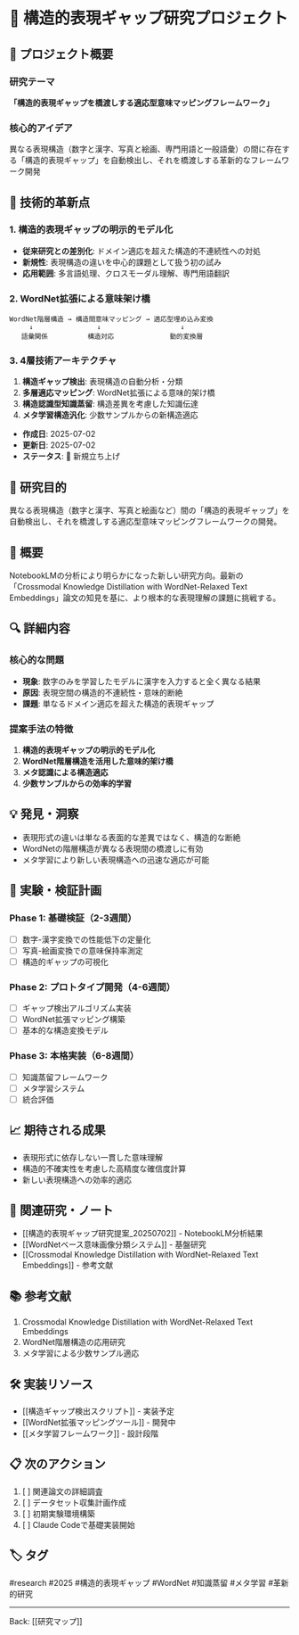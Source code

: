 # 🧠 構造的表現ギャップ研究プロジェクト

## 🎯 プロジェクト概要

### 研究テーマ
**「構造的表現ギャップを橋渡しする適応型意味マッピングフレームワーク」**

### 核心的アイデア
異なる表現構造（数字と漢字、写真と絵画、専門用語と一般語彙）の間に存在する「構造的表現ギャップ」を自動検出し、それを橋渡しする革新的なフレームワーク開発

## 🔬 技術的革新点

### 1. 構造的表現ギャップの明示的モデル化
- **従来研究との差別化**: ドメイン適応を超えた構造的不連続性への対処
- **新規性**: 表現構造の違いを中心的課題として扱う初の試み
- **応用範囲**: 多言語処理、クロスモーダル理解、専門用語翻訳

### 2. WordNet拡張による意味架け橋
```
WordNet階層構造 → 構造間意味マッピング → 適応型埋め込み変換
     ↓                ↓                    ↓
   語彙関係          構造対応              動的変換層
```

### 3. 4層技術アーキテクチャ
1. **構造ギャップ検出**: 表現構造の自動分析・分類
2. **多層適応マッピング**: WordNet拡張による意味的架け橋
3. **構造認識型知識蒸留**: 構造差異を考慮した知識伝達
4. **メタ学習構造汎化**: 少数サンプルからの新構造適応
- **作成日**: 2025-07-02
- **更新日**: 2025-07-02
- **ステータス**: 🚀 新規立ち上げ

## 🎯 研究目的
異なる表現構造（数字と漢字、写真と絵画など）間の「構造的表現ギャップ」を自動検出し、それを橋渡しする適応型意味マッピングフレームワークの開発。

## 📖 概要
NotebookLMの分析により明らかになった新しい研究方向。最新の「Crossmodal Knowledge Distillation with WordNet-Relaxed Text Embeddings」論文の知見を基に、より根本的な表現理解の課題に挑戦する。

## 🔍 詳細内容

### 核心的な問題
- **現象**: 数字のみを学習したモデルに漢字を入力すると全く異なる結果
- **原因**: 表現空間の構造的不連続性・意味的断絶
- **課題**: 単なるドメイン適応を超えた構造的表現ギャップ

### 提案手法の特徴
1. **構造的表現ギャップの明示的モデル化**
2. **WordNet階層構造を活用した意味的架け橋**
3. **メタ認識による構造適応**
4. **少数サンプルからの効率的学習**

## 💡 発見・洞察
- 表現形式の違いは単なる表面的な差異ではなく、構造的な断絶
- WordNetの階層構造が異なる表現間の橋渡しに有効
- メタ学習により新しい表現構造への迅速な適応が可能

## 🧪 実験・検証計画

### Phase 1: 基礎検証（2-3週間）
- [ ] 数字-漢字変換での性能低下の定量化
- [ ] 写真-絵画変換での意味保持率測定
- [ ] 構造的ギャップの可視化

### Phase 2: プロトタイプ開発（4-6週間）
- [ ] ギャップ検出アルゴリズム実装
- [ ] WordNet拡張マッピング構築
- [ ] 基本的な構造変換モデル

### Phase 3: 本格実装（6-8週間）
- [ ] 知識蒸留フレームワーク
- [ ] メタ学習システム
- [ ] 統合評価

## 📈 期待される成果
- 表現形式に依存しない一貫した意味理解
- 構造的不確実性を考慮した高精度な確信度計算
- 新しい表現構造への効率的適応

## 🔗 関連研究・ノート
- [[構造的表現ギャップ研究提案_20250702]] - NotebookLM分析結果
- [[WordNetベース意味画像分類システム]] - 基盤研究
- [[Crossmodal Knowledge Distillation with WordNet-Relaxed Text Embeddings]] - 参考文献

## 📚 参考文献
1. Crossmodal Knowledge Distillation with WordNet-Relaxed Text Embeddings
2. WordNet階層構造の応用研究
3. メタ学習による少数サンプル適応

## 🛠️ 実装リソース
- [[構造ギャップ検出スクリプト]] - 実装予定
- [[WordNet拡張マッピングツール]] - 開発中
- [[メタ学習フレームワーク]] - 設計段階

## 📋 次のアクション
1. [ ] 関連論文の詳細調査
2. [ ] データセット収集計画作成
3. [ ] 初期実験環境構築
4. [ ] Claude Codeで基礎実装開始

## 🏷️ タグ
#research #2025 #構造的表現ギャップ #WordNet #知識蒸留 #メタ学習 #革新的研究

---
Back: [[研究マップ]]